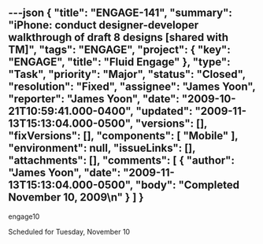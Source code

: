 ---json
{
  "title": "ENGAGE-141",
  "summary": "iPhone: conduct designer-developer walkthrough of draft 8 designs [shared with TM]",
  "tags": "ENGAGE",
  "project": {
    "key": "ENGAGE",
    "title": "Fluid Engage"
  },
  "type": "Task",
  "priority": "Major",
  "status": "Closed",
  "resolution": "Fixed",
  "assignee": "James Yoon",
  "reporter": "James Yoon",
  "date": "2009-10-21T10:59:41.000-0400",
  "updated": "2009-11-13T15:13:04.000-0500",
  "versions": [],
  "fixVersions": [],
  "components": [
    "Mobile"
  ],
  "environment": null,
  "issueLinks": [],
  "attachments": [],
  "comments": [
    {
      "author": "James Yoon",
      "date": "2009-11-13T15:13:04.000-0500",
      "body": "Completed November 10, 2009\n"
    }
  ]
}
---
engage10

Scheduled for Tuesday, November 10

        